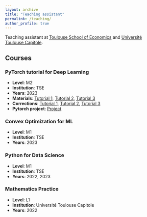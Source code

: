 ```yaml
---
layout: archive
title: "Teaching assistant"
permalink: /teaching/
author_profile: true
---
```


Teaching assistant at [Toulouse School of Economics](https://www.tse-fr.eu/fr) and [Université Toulouse Capitole](https://www.ut-capitole.fr).

## Courses

### PyTorch tutorial for Deep Learning  
- **Level**: M2
- **Institution**: TSE
- **Years**: 2023
- **Materials**: [Tutorial 1](https://github.com/ryanboustany/ryanboustany.github.io/blob/master/files/tutorial1.ipynb), [Tutorial 2](https://github.com/ryanboustany/ryanboustany.github.io/blob/master/files/tutorial2.ipynb), [Tutorial 3](https://github.com/ryanboustany/ryanboustany.github.io/blob/master/files/tutorial3.ipynb)
- **Corrections**: [Tutorial 1](https://github.com/ryanboustany/ryanboustany.github.io/blob/master/files/correction_tutorial1.ipynb), [Tutorial 2](https://github.com/ryanboustany/ryanboustany.github.io/blob/master/files/correction_tutorial2.ipynb), [Tutorial 3](https://github.com/ryanboustany/ryanboustany.github.io/blob/master/files/correction_tutorial3.ipynb)
- **Pytorch project**: [Project](https://github.com/ryanboustany/ryanboustany.github.io/blob/master/files/projet-Pytorch.ipynb)

### Convex Optimization for ML
- **Level**: M1
- **Institution**: TSE
- **Years**: 2023

### Python for Data Science
- **Level**: M1
- **Institution**: TSE
- **Years**: 2022, 2023

### Mathematics Practice
- **Level**: L1
- **Institution**: Université Toulouse Capitole
- **Years**: 2022




